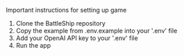 Important instructions for setting up game 

1. Clone the BattleShip repository 
2. Copy the example from .env.example into your '.env' file 
3. Add your OpenAI API key to your '.env' file
4. Run the app  